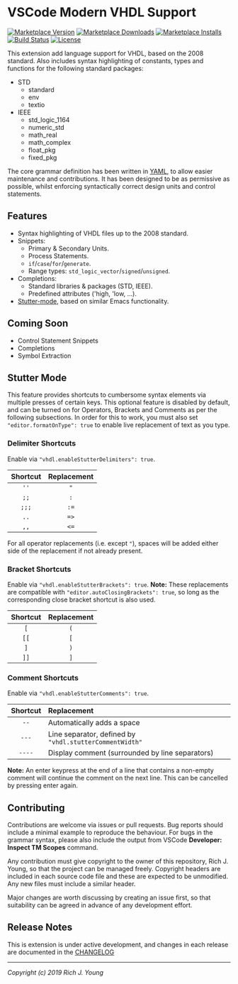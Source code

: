 # VSCode Modern VHDL Support

[![Marketplace Version](https://img.shields.io/visual-studio-marketplace/v/rjyoung.vscode-modern-vhdl-support.svg)](https://marketplace.visualstudio.com/items?itemName=rjyoung.vscode-modern-vhdl-support)
[![Marketplace Downloads](https://img.shields.io/visual-studio-marketplace/d/rjyoung.vscode-modern-vhdl-support.svg)](https://marketplace.visualstudio.com/items?itemName=rjyoung.vscode-modern-vhdl-support)
[![Marketplace Installs](https://img.shields.io/visual-studio-marketplace/i/rjyoung.vscode-modern-vhdl-support.svg)](https://marketplace.visualstudio.com/items?itemName=rjyoung.vscode-modern-vhdl-support)
[![Build Status](https://travis-ci.com/richjyoung/vscode-modern-vhdl.svg?branch=master)](https://travis-ci.com/richjyoung/vscode-modern-vhdl)
[![License](https://img.shields.io/github/license/richjyoung/vscode-modern-vhdl.svg)](https://github.com/richjyoung/vscode-modern-vhdl)

This extension add language support for VHDL, based on the 2008 standard. Also includes syntax highlighting of constants, types and functions for the following standard packages:

* STD
  * standard
  * env
  * textio
* IEEE
  * std_logic_1164
  * numeric_std
  * math_real
  * math_complex
  * float_pkg
  * fixed_pkg

The core grammar definition has been written in [YAML](https://yaml.org/), to allow easier maintenance and contributions. It has been designed to be as permissive as possible, whilst enforcing syntactically correct design units and control statements.

## Features

* Syntax highlighting of VHDL files up to the 2008 standard.
* Snippets:
    * Primary & Secondary Units.
    * Process Statements.
    * `if`/`case`/`for`/`generate`.
    * Range types: `std_logic_vector`/`signed`/`unsigned`.
* Completions:
    * Standard libraries & packages (STD, IEEE).
    * Predefined attributes ('high, 'low, ...).
* [Stutter-mode](#stutter-mode), based on similar Emacs functionality.

## Coming Soon

* Control Statement Snippets
* Completions
* Symbol Extraction

## Stutter Mode

This feature provides shortcuts to cumbersome syntax elements via multiple presses of certain keys. This optional feature is disabled by default, and can be turned on for Operators, Brackets and Comments as per the following subsections. In order for this to work, you must also set `"editor.formatOnType": true` to enable live replacement of text as you type.

### Delimiter Shortcuts

Enable via `"vhdl.enableStutterDelimiters": true`.

| Shortcut | Replacement |
|:--------:|:-----------:|
| `''`     | `"`         |
| `;;`     | `:`         |
| `;;;`    | `:=`        |
| `..`     | `=>`        |
| `,,`     | `<=`        |

For all operator replacements (i.e. except `"`), spaces will be added either side of the replacement if not already present.

### Bracket Shortcuts

Enable via `"vhdl.enableStutterBrackets": true`. **Note:** These replacements are compatible with `"editor.autoClosingBrackets": true`, so long as the corresponding close bracket shortcut is also used.

| Shortcut | Replacement |
|:--------:|:-----------:|
| `[`      | `(`         |
| `[[`     | `[`         |
| `]`      | `)`         |
| `]]`     | `]`         |

### Comment Shortcuts

Enable via `"vhdl.enableStutterComments": true`.

| Shortcut | Replacement                                             |
|:--------:|:--------------------------------------------------------|
| `--`     | Automatically adds a space                              |
| `---`    | Line separator, defined by `"vhdl.stutterCommentWidth"` |
| `----`   | Display comment (surrounded by line separators)         |

**Note:** An enter keypress at the end of a line that contains a non-empty comment will continue the comment on the next line. This can be cancelled by pressing enter again.

## Contributing

Contributions are welcome via issues or pull requests. Bug reports should include a minimal example
to reproduce the behaviour. For bugs in the grammar syntax, please also include the output from
VSCode **Developer: Inspect TM Scopes** command.

Any contribution must give copyright to the owner of this repository, Rich J. Young, so that the
project can be managed freely. Copyright headers are included in each source code file and these
are expected to be unmodified. Any new files must include a similar header.

Major changes are worth discussing by creating an issue first, so that suitability can be agreed
in advance of any development effort.

## Release Notes

This is extension is under active development, and changes in each release are documented in the [CHANGELOG](./CHANGELOG.md)

---
_Copyright (c) 2019 Rich J. Young_